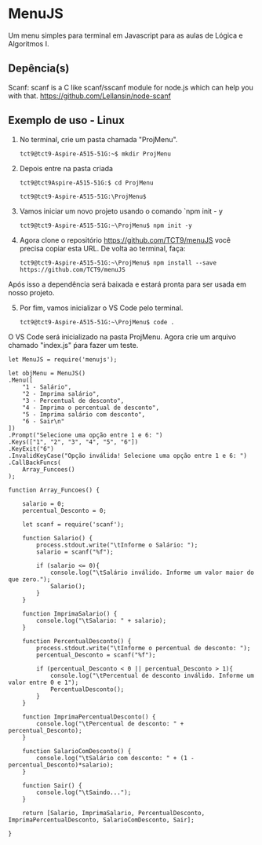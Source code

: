 
# MenuJS

Um menu simples para terminal em Javascript para as aulas de Lógica e Algoritmos I.

## Depência(s)
Scanf: scanf is a C like scanf/sscanf module for node.js which can help you with that.
https://github.com/Lellansin/node-scanf

## Exemplo de uso - Linux

1) No terminal, crie um pasta chamada "ProjMenu".

    `tct9@tct9-Aspire-A515-51G:~$ mkdir ProjMenu`

2) Depois entre na pasta criada

    `tct9@tct9Aspire-A515-51G:$ cd ProjMenu`

    `tct9@tct9-Aspire-A515-51G:\ProjMenu$`

3) Vamos iniciar um novo projeto usando o comando `npm init - y

    `tct9@tct9-Aspire-A515-51G:~\ProjMenu$ npm init -y`

4) Agora clone o repositório  https://github.com/TCT9/menuJS  você precisa copiar esta URL.  De volta ao terminal, faça:  

    `tct9@tct9-Aspire-A515-51G:~\ProjMenu$ npm install --save  https://github.com/TCT9/menuJS`

Após isso a dependência será baixada e estará pronta para ser usada em nosso projeto.  

5) Por fim, vamos inicializar o VS Code pelo terminal.  

    `tct9@tct9-Aspire-A515-51G:~\ProjMenu$ code .`

O VS Code será inicializado na pasta ProjMenu. Agora crie um arquivo chamado "index.js" ṕara fazer um teste.

    let MenuJS = require('menujs');

    let objMenu = MenuJS()
    .Menu([
        "1 - Salário",
        "2 - Imprima salário",
        "3 - Percentual de desconto",
        "4 - Imprima o percentual de desconto",
        "5 - Imprima salário com desconto",
        "6 - Sair\n"
    ])
    .Prompt("Selecione uma opção entre 1 e 6: ")
    .Keys(["1", "2", "3", "4", "5", "6"])
    .KeyExit("6")
    .InvalidKeyCase("Opção inválida! Selecione uma opção entre 1 e 6: ")
    .CallBackFuncs(
        Array_Funcoes()
    );

    function Array_Funcoes() {

        salario = 0;
        percentual_Desconto = 0;
    
        let scanf = require('scanf');

        function Salario() {
            process.stdout.write("\tInforme o Salário: ");
            salario = scanf("%f");

            if (salario <= 0){
                console.log("\tSalário inválido. Informe um valor maior do que zero.");
                Salario();
            }
        }

        function ImprimaSalario() {
            console.log("\tSalario: " + salario);
        }

        function PercentualDesconto() {
            process.stdout.write("\tInforme o percentual de desconto: ");
            percentual_Desconto = scanf("%f");
        
            if (percentual_Desconto < 0 || percentual_Desconto > 1){
                console.log("\tPercentual de desconto inválido. Informe um valor entre 0 e 1");
                PercentualDesconto();
            }
        }

        function ImprimaPercentualDesconto() {
            console.log("\tPercentual de desconto: " + percentual_Desconto);
        }

        function SalarioComDesconto() {
            console.log("\tSalário com desconto: " + (1 - percentual_Desconto)*salario);
        }

        function Sair() {
            console.log("\tSaindo...");
        }

        return [Salario, ImprimaSalario, PercentualDesconto, ImprimaPercentualDesconto, SalarioComDesconto, Sair];

    }
